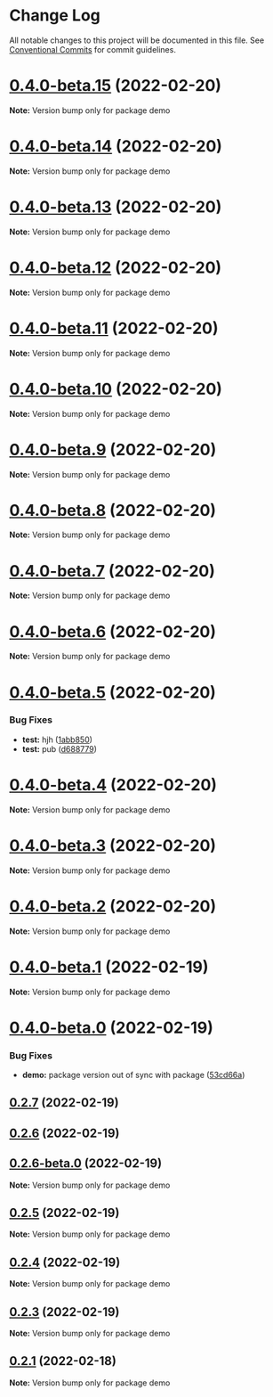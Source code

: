 # Change Log

All notable changes to this project will be documented in this file.
See [Conventional Commits](https://conventionalcommits.org) for commit guidelines.

# [0.4.0-beta.15](https://github.com/smerth/template-gatsby-theme/compare/v0.4.0-beta.14...v0.4.0-beta.15) (2022-02-20)

**Note:** Version bump only for package demo





# [0.4.0-beta.14](https://github.com/smerth/template-gatsby-theme/compare/v0.4.0-beta.13...v0.4.0-beta.14) (2022-02-20)

**Note:** Version bump only for package demo





# [0.4.0-beta.13](https://github.com/smerth/template-gatsby-theme/compare/v0.4.0-beta.12...v0.4.0-beta.13) (2022-02-20)

**Note:** Version bump only for package demo





# [0.4.0-beta.12](https://github.com/smerth/template-gatsby-theme/compare/v0.4.0-beta.11...v0.4.0-beta.12) (2022-02-20)

**Note:** Version bump only for package demo





# [0.4.0-beta.11](https://github.com/smerth/template-gatsby-theme/compare/v0.4.0-beta.10...v0.4.0-beta.11) (2022-02-20)

**Note:** Version bump only for package demo





# [0.4.0-beta.10](https://github.com/smerth/template-gatsby-theme/compare/v0.4.0-beta.9...v0.4.0-beta.10) (2022-02-20)

**Note:** Version bump only for package demo





# [0.4.0-beta.9](https://github.com/smerth/template-gatsby-theme/compare/v0.4.0-beta.8...v0.4.0-beta.9) (2022-02-20)

**Note:** Version bump only for package demo





# [0.4.0-beta.8](https://github.com/smerth/template-gatsby-theme/compare/v0.4.0-beta.7...v0.4.0-beta.8) (2022-02-20)

**Note:** Version bump only for package demo





# [0.4.0-beta.7](https://github.com/smerth/template-gatsby-theme/compare/v0.4.0-beta.6...v0.4.0-beta.7) (2022-02-20)

**Note:** Version bump only for package demo





# [0.4.0-beta.6](https://github.com/smerth/template-gatsby-theme/compare/v0.4.0-beta.5...v0.4.0-beta.6) (2022-02-20)

**Note:** Version bump only for package demo





# [0.4.0-beta.5](https://github.com/smerth/template-gatsby-theme/compare/v0.4.0-beta.4...v0.4.0-beta.5) (2022-02-20)


### Bug Fixes

* **test:** hjh ([1abb850](https://github.com/smerth/template-gatsby-theme/commit/1abb85098249a9a3fdde45359534ac6362074926))
* **test:** pub ([d688779](https://github.com/smerth/template-gatsby-theme/commit/d6887793dc8250e20ed63ad22987d6fcfe2c60d1))





# [0.4.0-beta.4](https://github.com/smerth/template-gatsby-theme/compare/v0.4.0-beta.3...v0.4.0-beta.4) (2022-02-20)

**Note:** Version bump only for package demo





# [0.4.0-beta.3](https://github.com/smerth/template-gatsby-theme/compare/v0.4.0-beta.2...v0.4.0-beta.3) (2022-02-20)

**Note:** Version bump only for package demo





# [0.4.0-beta.2](https://github.com/smerth/template-gatsby-theme/compare/v0.4.0-beta.1...v0.4.0-beta.2) (2022-02-20)

**Note:** Version bump only for package demo





# [0.4.0-beta.1](https://github.com/smerth/template-gatsby-theme/compare/v0.4.0-beta.0...v0.4.0-beta.1) (2022-02-19)

**Note:** Version bump only for package demo





# [0.4.0-beta.0](https://github.com/smerth/template-gatsby-theme/compare/v0.2.6-beta.0...v0.4.0-beta.0) (2022-02-19)


### Bug Fixes

* **demo:** package version out of sync with package ([53cd66a](https://github.com/smerth/template-gatsby-theme/commit/53cd66a1b3d80308205f451a0c5c21c54801b007))



## [0.2.7](https://github.com/smerth/template-gatsby-theme/compare/v0.2.6...v0.2.7) (2022-02-19)



## [0.2.6](https://github.com/smerth/template-gatsby-theme/compare/v0.2.5...v0.2.6) (2022-02-19)






## [0.2.6-beta.0](https://github.com/smerth/template-gatsby-theme/compare/v0.2.5...v0.2.6-beta.0) (2022-02-19)


**Note:** Version bump only for package demo





## [0.2.5](https://github.com/smerth/template-gatsby-theme/compare/v0.3.2...v0.2.5) (2022-02-19)

**Note:** Version bump only for package demo





## [0.2.4](https://github.com/smerth/template-gatsby-theme/compare/v0.2.3...v0.2.4) (2022-02-19)

**Note:** Version bump only for package demo





## [0.2.3](https://github.com/smerth/template-gatsby-theme/compare/v0.2.2...v0.2.3) (2022-02-19)

**Note:** Version bump only for package demo





## [0.2.1](https://github.com/smerth/template-gatsby-theme/compare/v0.3.0...v0.2.1) (2022-02-18)

**Note:** Version bump only for package demo
